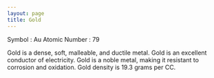```yaml
---
layout: page
title: Gold
---
```


Symbol : Au
Atomic Number : 79

Gold is a dense, soft, malleable, and ductile metal.
Gold is an excellent conductor of electricity.
Gold is a noble metal, making it resistant to corrosion and oxidation.
Gold density is 19.3 grams per CC.